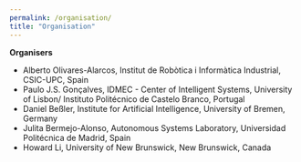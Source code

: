 ```yaml
---
permalink: /organisation/
title: "Organisation"
---
```



**Organisers**

- Alberto Olivares-Alarcos, Institut de Robòtica i Informàtica Industrial, CSIC-UPC, Spain
- Paulo J.S. Gonçalves, IDMEC - Center of Intelligent Systems, University of Lisbon/ Instituto Politécnico de Castelo Branco, Portugal
- Daniel Beßler, Institute for Artificial Intelligence, University of Bremen, Germany
- Julita Bermejo-Alonso, Autonomous Systems Laboratory, Universidad Politécnica de Madrid, Spain
- Howard Li, University of New Brunswick, New Brunswick, Canada




